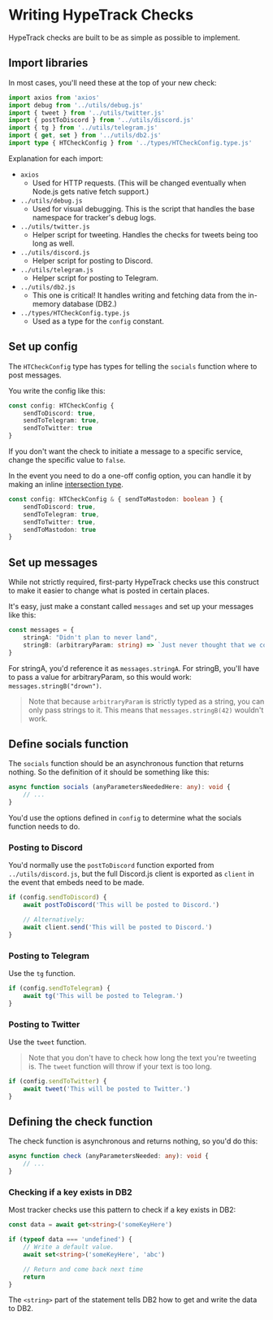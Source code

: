 # Writing HypeTrack Checks

HypeTrack checks are built to be as simple as possible to implement.

## Import libraries

In most cases, you'll need these at the top of your new check:
```ts
import axios from 'axios'
import debug from '../utils/debug.js'
import { tweet } from '../utils/twitter.js'
import { postToDiscord } from '../utils/discord.js'
import { tg } from '../utils/telegram.js'
import { get, set } from '../utils/db2.js'
import type { HTCheckConfig } from '../types/HTCheckConfig.type.js'
```

Explanation for each import:
* `axios`
    * Used for HTTP requests. (This will be changed eventually when Node.js gets native fetch support.)
* `../utils/debug.js`
    * Used for visual debugging. This is the script that handles the base namespace for tracker's debug logs.
* `../utils/twitter.js`
    * Helper script for tweeting. Handles the checks for tweets being too long as well.
* `../utils/discord.js`
    * Helper script for posting to Discord.
* `../utils/telegram.js`
    * Helper script for posting to Telegram.
* `../utils/db2.js`
    * This one is critical! It handles writing and fetching data from the in-memory database (DB2.)
* `../types/HTCheckConfig.type.js`
    * Used as a type for the `config` constant.

## Set up config

The `HTCheckConfig` type has types for telling the `socials` function where to post messages.

You write the config like this:
```ts
const config: HTCheckConfig {
    sendToDiscord: true,
    sendToTelegram: true,
    sendToTwitter: true
}
```

If you don't want the check to initiate a message to a specific service, change the specific value to `false`.

In the event you need to do a one-off config option, you can handle it by making an inline [intersection type](https://www.typescriptlang.org/docs/handbook/2/objects.html#intersection-types).
```ts
const config: HTCheckConfig & { sendToMastodon: boolean } {
    sendToDiscord: true,
    sendToTelegram: true,
    sendToTwitter: true,
    sendToMastodon: true
}
```

## Set up messages

While not strictly required, first-party HypeTrack checks use this construct to make it easier to change what is posted in certain places.

It's easy, just make a constant called `messages` and set up your messages like this:
```ts
const messages = {
    stringA: "Didn't plan to never land",
    stringB: (arbitraryParam: string) => `Just never thought that we could ${arbitraryParam}`
}
```

For stringA, you'd reference it as `messages.stringA`. For stringB, you'll have to pass a value for arbitraryParam, so this would work: `messages.stringB("drown")`.

> Note that because `arbitraryParam` is strictly typed as a string, you can only pass strings to it. This means that `messages.stringB(42)` wouldn't work.

## Define socials function

The `socials` function should be an asynchronous function that returns nothing. So the definition of it should be something like this:
```ts
async function socials (anyParametersNeededHere: any): void {
    // ...
}
```

You'd use the options defined in `config` to determine what the socials function needs to do.

### Posting to Discord

You'd normally use the `postToDiscord` function exported from `../utils/discord.js`, but the full Discord.js client is exported as `client` in the event that embeds need to be made.

```ts
if (config.sendToDiscord) {
    await postToDiscord('This will be posted to Discord.')

    // Alternatively:
    await client.send('This will be posted to Discord.')
}
```

### Posting to Telegram

Use the `tg` function.

```ts
if (config.sendToTelegram) {
    await tg('This will be posted to Telegram.')
}
```

### Posting to Twitter

Use the `tweet` function.

> Note that you don't have to check how long the text you're tweeting is. The `tweet` function will throw if your text is too long.

```ts
if (config.sendToTwitter) {
    await tweet('This will be posted to Twitter.')
}
```

## Defining the check function

The check function is asynchronous and returns nothing, so you'd do this:
```ts
async function check (anyParametersNeeded: any): void {
    // ...
}
```

### Checking if a key exists in DB2

Most tracker checks use this pattern to check if a key exists in DB2:
```ts
const data = await get<string>('someKeyHere')

if (typeof data === 'undefined') {
    // Write a default value.
    await set<string>('someKeyHere', 'abc')

    // Return and come back next time
    return
}
```

The `<string>` part of the statement tells DB2 how to get and write the data to DB2.